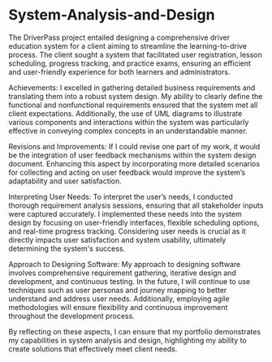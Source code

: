 # System-Analysis-and-Design
The DriverPass project entailed designing a comprehensive driver education system for a client aiming to streamline the learning-to-drive process. The client sought a system that facilitated user registration, lesson scheduling, progress tracking, and practice exams, ensuring an efficient and user-friendly experience for both learners and administrators.

Achievements: I excelled in gathering detailed business requirements and translating them into a robust system design. My ability to clearly define the functional and nonfunctional requirements ensured that the system met all client expectations. Additionally, the use of UML diagrams to illustrate various components and interactions within the system was particularly effective in conveying complex concepts in an understandable manner.

Revisions and Improvements: If I could revise one part of my work, it would be the integration of user feedback mechanisms within the system design document. Enhancing this aspect by incorporating more detailed scenarios for collecting and acting on user feedback would improve the system’s adaptability and user satisfaction.

Interpreting User Needs: To interpret the user’s needs, I conducted thorough requirement analysis sessions, ensuring that all stakeholder inputs were captured accurately. I implemented these needs into the system design by focusing on user-friendly interfaces, flexible scheduling options, and real-time progress tracking. Considering user needs is crucial as it directly impacts user satisfaction and system usability, ultimately determining the system's success.

Approach to Designing Software: My approach to designing software involves comprehensive requirement gathering, iterative design and development, and continuous testing. In the future, I will continue to use techniques such as user personas and journey mapping to better understand and address user needs. Additionally, employing agile methodologies will ensure flexibility and continuous improvement throughout the development process.

By reflecting on these aspects, I can ensure that my portfolio demonstrates my capabilities in system analysis and design, highlighting my ability to create solutions that effectively meet client needs.
